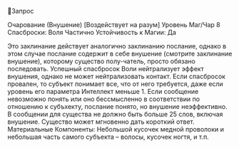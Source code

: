 
Запрос

Очарование (Внушение) [Воздействует
на разум]
Уровень Маг/Чар 8
Спасброски: Воля Частично
Устойчивость к Магии: Да

Это заклинание действует аналогично
заклинанию послание, однако в этом
случае послание содержит в себе внушение (смотрите заклинание внушение),
которому существо полу-чатель, просто
обязано последовать. Успешный спасбросок Воли нейтрализует эффект внушения, однако не может нейтрализовать
контакт. Если спасбросок провален, то
субъект понимает все, что от него требуется, даже если уровень его параметра
Интеллект меньше 1. Если сообщение
невозможно понять или оно бессмысленно в соответствии по отношению к
субъхекту, послание понято, но внушение неэффективно.
В сообщении для существа не должно
быть больше 25 слов, включая внушение. Существо может мгновенно дать
короткий ответ.
Материальные Компоненты: Небольшой кусочек медной проволоки и
небольшая часть самого субъекта – волосы, кусочек ногтя, и т.п.